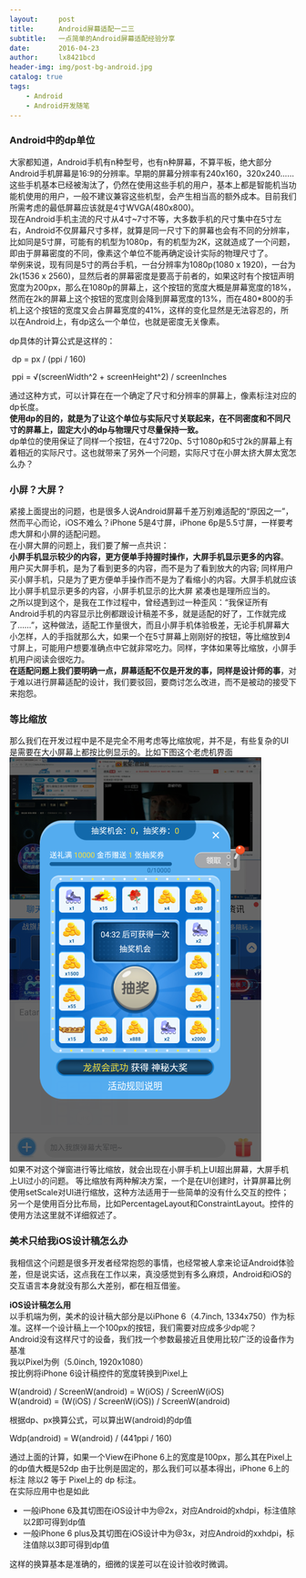 ```yaml
---
layout:     post
title:      Android屏幕适配一二三
subtitle:   一点简单的Android屏幕适配经验分享
date:       2016-04-23
author:     lx8421bcd
header-img: img/post-bg-android.jpg
catalog: true
tags:
    - Android
    - Android开发随笔
---
```

### Android中的dp单位
大家都知道，Android手机有n种型号，也有n种屏幕，不算平板，绝大部分Android手机屏幕是16:9的分辨率。早期的屏幕分辨率有240x160，320x240......这些手机基本已经被淘汰了，仍然在使用这些手机的用户，基本上都是智能机当功能机使用的用户，一般不建议兼容这些机型，会产生相当高的额外成本。目前我们所需考虑的最低屏幕应该就是4寸WVGA(480x800)。    
现在Android手机主流的尺寸从4寸~7寸不等，大多数手机的尺寸集中在5寸左右，Android不仅屏幕尺寸多样，就算是同一尺寸下的屏幕也会有不同的分辨率，比如同是5寸屏，可能有的机型为1080p，有的机型为2K，这就造成了一个问题，即由于屏幕密度的不同，像素这个单位不能再确定设计实际的物理尺寸了。  
举例来说，现有同是5寸的两台手机，一台分辨率为1080p(1080 x 1920)，一台为2k(1536 x 2560)，显然后者的屏幕密度是要高于前者的，如果这时有个按钮声明宽度为200px，那么在1080p的屏幕上，这个按钮的宽度大概是屏幕宽度的18%，然而在2k的屏幕上这个按钮的宽度则会降到屏幕宽度的13%，而在480*800的手机上这个按钮的宽度又会占屏幕宽度的41%，这样的变化显然是无法容忍的，所以在Android上，有dp这么一个单位，也就是密度无关像素。  

dp具体的计算公式是这样的：

​	dp = px / (ppi / 160)  

​	ppi = √(screenWidth^2 + screenHeight^2) / screenInches  

通过这种方式，可以计算在在一个确定了尺寸和分辨率的屏幕上，像素标注对应的dp长度。  
__使用dp的目的，就是为了让这个单位与实际尺寸关联起来，在不同密度和不同尺寸的屏幕上，固定大小的dp与物理尺寸尽量保持一致。__  
dp单位的使用保证了同样一个按钮，在4寸720p、5寸1080p和5寸2k的屏幕上有着相近的实际尺寸。这也就带来了另外一个问题，实际尺寸在小屏太挤大屏太宽怎么办？


### 小屏？大屏？
紧接上面提出的问题，也是很多人说Android屏幕千差万别难适配的“原因之一”，然而平心而论，iOS不难么？iPhone 5是4寸屏，iPhone 6p是5.5寸屏，一样要考虑大屏和小屏的适配问题。  
在小屏大屏的问题上，我们要了解一点共识：  
__小屏手机显示较少的内容，更方便单手持握时操作，大屏手机显示更多的内容__。  
用户买大屏手机，是为了看到更多的内容，而不是为了看到放大的内容; 同样用户买小屏手机，只是为了更方便单手操作而不是为了看缩小的内容。大屏手机就应该比小屏手机显示更多的内容，小屏手机显示的比大屏 紧凑也是理所应当的。  
之所以提到这个，是我在工作过程中，曾经遇到过一种歪风：“我保证所有Android手机的内容显示比例都跟设计稿差不多，就是适配的好了，工作就完成了……”，这种做法，适配工作量很大，而且小屏手机体验极差，无论手机屏幕大小怎样，人的手指就那么大，如果一个在5寸屏幕上刚刚好的按钮，等比缩放到4寸屏上，可能用户想要准确点中它就非常吃力。同样，字体如果等比缩放，小屏手机用户阅读会很吃力。  
__在适配问题上我们要明确一点，屏幕适配不仅是开发的事，同样是设计师的事__，对于难以进行屏幕适配的设计，我们要驳回，要商讨怎么改进，而不是被动的接受下来抱怨。  


### 等比缩放
那么我们在开发过程中是不是完全不用考虑等比缩放呢，并不是，有些复杂的UI是需要在大小屏幕上都按比例显示的。比如下图这个老虎机界面  
![老虎机](https://raw.githubusercontent.com/lx8421bcd/lx8421bcd.github.io/master/img/screen_adapt/slot_machine.png)  
如果不对这个弹窗进行等比缩放，就会出现在小屏手机上UI超出屏幕，大屏手机上UI过小的问题。
等比缩放有两种解决方案，一个是在UI创建时，计算屏幕比例使用setScale对UI进行缩放，这种方法适用于一些简单的没有什么交互的控件；另一个是使用百分比布局，比如PercentageLayout和ConstraintLayout。控件的使用方法这里就不详细叙述了。


### 美术只给我iOS设计稿怎么办
我相信这个问题是很多开发者经常抱怨的事情，也经常被人拿来论证Android体验差，但是说实话，这点我在工作以来，真没感觉到有多么麻烦，Android和iOS的交互语言本身就没有那么大差别，都在相互借鉴。 

__iOS设计稿怎么用__  
以手机端为例，美术的设计稿大部分是以iPhone 6（4.7inch, 1334x750）作为标准。这样一个设计稿上一个100px的按钮，我们需要对应成多少dp呢？  
Android没有这样尺寸的设备，我们找一个参数最接近且使用比较广泛的设备作为基准  
我以Pixel为例（5.0inch, 1920x1080）  
按比例将iPhone 6设计稿控件的宽度转换到Pixel上  

W(android) / ScreenW(android) = W(iOS) / ScreenW(iOS)    
W(android) = (W(iOS) / ScreenW(iOS)) / ScreenW(android)  

根据dp、px换算公式，可以算出W(android)的dp值  

Wdp(android) = W(android) / (441ppi / 160)

通过上面的计算，如果一个View在iPhone 6上的宽度是100px，那么其在Pixel上的dp值大概是52dp
由于比例是固定的，那么我们可以基本得出，iPhone 6上的标注 除以2 等于 Pixel上的 dp 标注。  
在实际应用中也是如此  
* 一般iPhone 6及其切图在iOS设计中为@2x，对应Android的xhdpi，标注值除以2即可得到dp值  
* 一般iPhone 6 plus及其切图在iOS设计中为@3x，对应Android的xxhdpi，标注值除以3即可得到dp值    

这样的换算基本是准确的，细微的误差可以在设计验收时微调。  




